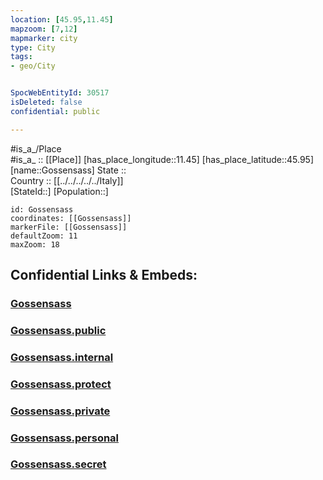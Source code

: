 ```yaml
---
location: [45.95,11.45] 
mapzoom: [7,12] 
mapmarker: city 
type: City
tags:
- geo/City


SpocWebEntityId: 30517
isDeleted: false
confidential: public

---
```

#is_a_/Place  
#is_a_ :: [[Place]] 
[has_place_longitude::11.45] 
[has_place_latitude::45.95] 
[name::Gossensass] 
State ::  
Country :: [[../../../../../Italy]]  
[StateId::] 
[Population::] 



```leaflet
id: Gossensass
coordinates: [[Gossensass]] 
markerFile: [[Gossensass]] 
defaultZoom: 11 
maxZoom: 18
```


## Confidential Links & Embeds: 

### [Gossensass](/_Standards/Earth/Continent/Europe/Europe~South/Italy/regions~Italy/Veneto/Vicenza.Province/City/Gossensass.md) 

### [Gossensass.public](/_public/Earth/Continent/Europe/Europe~South/Italy/regions~Italy/Veneto/Vicenza.Province/City/Gossensass.public.md) 

### [Gossensass.internal](/_internal/Earth/Continent/Europe/Europe~South/Italy/regions~Italy/Veneto/Vicenza.Province/City/Gossensass.internal.md) 

### [Gossensass.protect](/_protect/Earth/Continent/Europe/Europe~South/Italy/regions~Italy/Veneto/Vicenza.Province/City/Gossensass.protect.md) 

### [Gossensass.private](/_private/Earth/Continent/Europe/Europe~South/Italy/regions~Italy/Veneto/Vicenza.Province/City/Gossensass.private.md) 

### [Gossensass.personal](/_personal/Earth/Continent/Europe/Europe~South/Italy/regions~Italy/Veneto/Vicenza.Province/City/Gossensass.personal.md) 

### [Gossensass.secret](/_secret/Earth/Continent/Europe/Europe~South/Italy/regions~Italy/Veneto/Vicenza.Province/City/Gossensass.secret.md)

